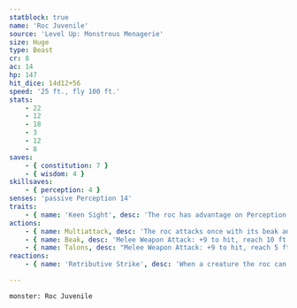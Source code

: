 ```yaml
---
statblock: true
name: 'Roc Juvenile'
source: 'Level Up: Monstrous Menagerie'
size: Huge
type: Beast
cr: 8
ac: 14
hp: 147
hit_dice: 14d12+56
speed: '25 ft., fly 100 ft.'
stats:
    - 22
    - 12
    - 18
    - 3
    - 12
    - 8
saves:
    - { constitution: 7 }
    - { wisdom: 4 }
skillsaves:
    - { perception: 4 }
senses: 'passive Perception 14'
traits:
    - { name: 'Keen Sight', desc: 'The roc has advantage on Perception checks that rely on sight.' }
actions:
    - { name: Multiattack, desc: 'The roc attacks once with its beak and once with its talons, or makes a beak attack and drops a grappled creature or held object.' }
    - { name: Beak, desc: 'Melee Weapon Attack: +9 to hit, reach 10 ft., one target. Hit: 16 (3d6+6) piercing damage.' }
    - { name: Talons, desc: "Melee Weapon Attack: +9 to hit, reach 5 ft., one target. Hit: 16 (3d6+6) slashing damage, and the target is grappled (escape DC 17). Until this grapple ends, the target is restrained, and the roc can't attack a different target with its talons." }
reactions:
    - { name: 'Retributive Strike', desc: 'When a creature the roc can see hits it with a melee weapon attack, the roc makes a beak attack against its attacker.' }

---
```

```statblock
monster: Roc Juvenile
```
